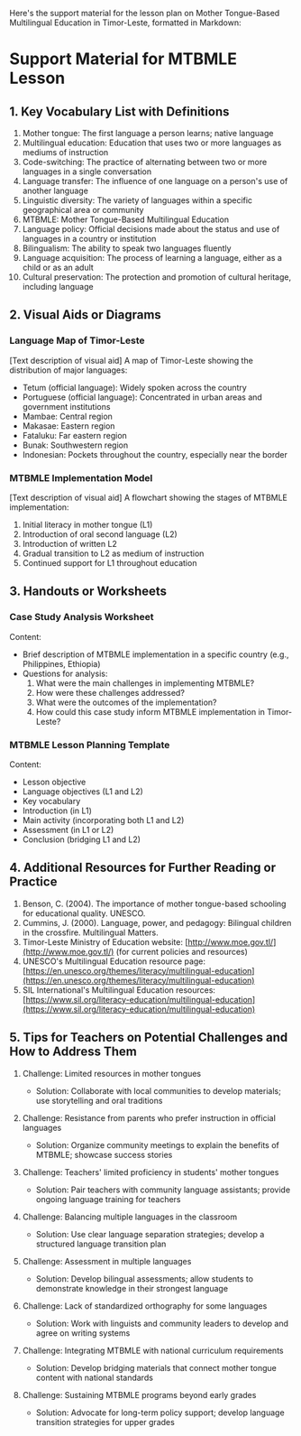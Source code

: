 Here's the support material for the lesson plan on Mother Tongue-Based Multilingual Education in Timor-Leste, formatted in Markdown:

# Support Material for MTBMLE Lesson

## 1. Key Vocabulary List with Definitions

1. Mother tongue: The first language a person learns; native language
2. Multilingual education: Education that uses two or more languages as mediums of instruction
3. Code-switching: The practice of alternating between two or more languages in a single conversation
4. Language transfer: The influence of one language on a person's use of another language
5. Linguistic diversity: The variety of languages within a specific geographical area or community
6. MTBMLE: Mother Tongue-Based Multilingual Education
7. Language policy: Official decisions made about the status and use of languages in a country or institution
8. Bilingualism: The ability to speak two languages fluently
9. Language acquisition: The process of learning a language, either as a child or as an adult
10. Cultural preservation: The protection and promotion of cultural heritage, including language

## 2. Visual Aids or Diagrams

### Language Map of Timor-Leste

[Text description of visual aid]
A map of Timor-Leste showing the distribution of major languages:
- Tetum (official language): Widely spoken across the country
- Portuguese (official language): Concentrated in urban areas and government institutions
- Mambae: Central region
- Makasae: Eastern region
- Fataluku: Far eastern region
- Bunak: Southwestern region
- Indonesian: Pockets throughout the country, especially near the border

### MTBMLE Implementation Model

[Text description of visual aid]
A flowchart showing the stages of MTBMLE implementation:
1. Initial literacy in mother tongue (L1)
2. Introduction of oral second language (L2)
3. Introduction of written L2
4. Gradual transition to L2 as medium of instruction
5. Continued support for L1 throughout education

## 3. Handouts or Worksheets

### Case Study Analysis Worksheet

Content:
- Brief description of MTBMLE implementation in a specific country (e.g., Philippines, Ethiopia)
- Questions for analysis:
  1. What were the main challenges in implementing MTBMLE?
  2. How were these challenges addressed?
  3. What were the outcomes of the implementation?
  4. How could this case study inform MTBMLE implementation in Timor-Leste?

### MTBMLE Lesson Planning Template

Content:
- Lesson objective
- Language objectives (L1 and L2)
- Key vocabulary
- Introduction (in L1)
- Main activity (incorporating both L1 and L2)
- Assessment (in L1 or L2)
- Conclusion (bridging L1 and L2)

## 4. Additional Resources for Further Reading or Practice

1. Benson, C. (2004). The importance of mother tongue-based schooling for educational quality. UNESCO.
2. Cummins, J. (2000). Language, power, and pedagogy: Bilingual children in the crossfire. Multilingual Matters.
3. Timor-Leste Ministry of Education website: [http://www.moe.gov.tl/](http://www.moe.gov.tl/) (for current policies and resources)
4. UNESCO's Multilingual Education resource page: [https://en.unesco.org/themes/literacy/multilingual-education](https://en.unesco.org/themes/literacy/multilingual-education)
5. SIL International's Multilingual Education resources: [https://www.sil.org/literacy-education/multilingual-education](https://www.sil.org/literacy-education/multilingual-education)

## 5. Tips for Teachers on Potential Challenges and How to Address Them

1. Challenge: Limited resources in mother tongues
   - Solution: Collaborate with local communities to develop materials; use storytelling and oral traditions

2. Challenge: Resistance from parents who prefer instruction in official languages
   - Solution: Organize community meetings to explain the benefits of MTBMLE; showcase success stories

3. Challenge: Teachers' limited proficiency in students' mother tongues
   - Solution: Pair teachers with community language assistants; provide ongoing language training for teachers

4. Challenge: Balancing multiple languages in the classroom
   - Solution: Use clear language separation strategies; develop a structured language transition plan

5. Challenge: Assessment in multiple languages
   - Solution: Develop bilingual assessments; allow students to demonstrate knowledge in their strongest language

6. Challenge: Lack of standardized orthography for some languages
   - Solution: Work with linguists and community leaders to develop and agree on writing systems

7. Challenge: Integrating MTBMLE with national curriculum requirements
   - Solution: Develop bridging materials that connect mother tongue content with national standards

8. Challenge: Sustaining MTBMLE programs beyond early grades
   - Solution: Advocate for long-term policy support; develop language transition strategies for upper grades